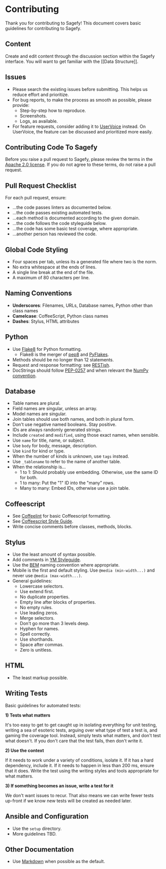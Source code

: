 Contributing
============

Thank you for contributing to Sagefy! This document covers basic guidelines for contributing to Sagefy.

Content
-------

Create and edit content through the discussion section within the Sagefy interface. You will want to get familiar with the [[Data Structure]].

Issues
------

- Please search the existing issues before submitting. This helps us reduce effort and prioritize.
- For bug reports, to make the process as smooth as possible, please provide:
    - Step-by-step how to reproduce.
    - Screenshots.
    - Logs, as available.
- For feature requests, consider adding it to [UserVoice](http://sagefy.uservoice.com/) instead. On UserVoice, the feature can be discussed and prioritized more easily.

Contributing Code To Sagefy
---------------------------

Before you raise a pull request to Sagefy, please review the terms in the [Apache 2.0 license](http://www.apache.org/licenses/LICENSE-2.0). If you do not agree to these terms, do not raise a pull request.

Pull Request Checklist
----------------------

For each pull request, ensure:

- ...the code passes linters as documented below.
- ...the code passes existing automated tests.
- ...each method is documented according to the given domain.
- ...the code follows the code styleguide below.
- ...the code has some basic test coverage, where appropriate.
- ...another person has reviewed the code.

Global Code Styling
-------------------

- Four spaces per tab, unless its a generated file where two is the norm.
- No extra whitespace at the ends of lines.
- A single line break at the end of the file.
- A maximum of 80 characters per line.

Naming Conventions
------------------

- **Underscores**: Filenames, URLs, Database names, Python other than class names
- **Camelcase**: CoffeeScript, Python class names
- **Dashes**: Stylus, HTML attributes

Python
------

- Use [Flake8](https://flake8.readthedocs.org/en/2.0/) for Python formatting.
    - Flake8 is the merger of [pep8](https://github.com/jcrocholl/pep8) and [PyFlakes](https://launchpad.net/pyflakes).
- Methods should be no longer than 12 statements.
- Request and response formatting: see [RESTish](https://github.com/heiskr/sagefy/wiki/RESTish).
- DocStrings should follow [PEP-0257](http://legacy.python.org/dev/peps/pep-0257/) and when relevant the [NumPy convention](https://github.com/numpy/numpy/blob/master/doc/HOWTO_DOCUMENT.rst.txt).

Database
--------

- Table names are plural.
- Field names are singular, unless an array.
- Model names are singular.
- Join tables should use both names, and both in plural form.
- Don't use negative named booleans. Stay positive.
- IDs are always randomly generated strings.
- Include `created` and `modified`, using those exact names, when sensible.
- Use `name` for title, name, or subject.
- Use `body` for body, message, description.
- Use `kind` for kind or type.
- When the number of kinds is unknown, use `tags` instead.
- Use `_tablename` to refer to the name of another table.
- When the relationship is...
    - 1 to 1: Should probably use embedding. Otherwise, use the same ID for both.
    - 1 to many: Put the "1" ID into the "many" rows.
    - Many to many: Embed IDs, otherwise use a join table.

Coffeescript
------------

- See [Coffeelint](http://www.coffeelint.org/) for basic Coffeescript formatting.
- See [Coffeescript Style Guide](https://github.com/polarmobile/coffeescript-style-guide).
- Write concise comments before classes, methods, blocks.

Stylus
------

- Use the least amount of syntax possible.
- Add comments in [YM Styleguide](https://github.com/heiskr/ym-styleguide).
- Use the [BEM](http://bem.info/method/) naming convention where appropriate.
- Mobile is the first and default styling. Use `@media (min-width...)` and never use `@media (max-width...)`.
- General guidelines:
    - Lowercase selectors.
    - Use extend first.
    - No duplicate properties.
    - Empty line after blocks of properties.
    - No empty rules.
    - Use leading zeros.
    - Merge selectors.
    - Don't go more than 3 levels deep.
    - Hyphen for names.
    - Spell correctly.
    - Use shorthands.
    - Space after commas.
    - Zero is unitless.

HTML
----

- The least markup possible.

Writing Tests
-------------

Basic guidelines for automated tests:

**1) Tests what matters**

It's too easy to get to get caught up in isolating everything for unit testing, writing a sea of esoteric tests, arguing over what type of test a test is, and gaming the coverage tool. Instead, simply tests what matters, and don't test what doesn't. If you don't care that the test fails, then don't write it.

**2) Use the context**

If it needs to work under a variety of conditions, isolate it. If it has a hard dependency, include it. If it needs to happen in less than 200 ms, ensure that it does. Write the test using the writing styles and tools appropriate for what matters.

**3) If something becomes an issue, write a test for it**

We don't want issues to recur. That also means we can write fewer tests up-front if we know new tests will be created as needed later.

Ansible and Configuration
-------------------------

- Use the `setup` directory.
- More guidelines TBD.

Other Documentation
-------------------

- Use [Markdown](https://daringfireball.net/projects/markdown/) when possible as the default.
